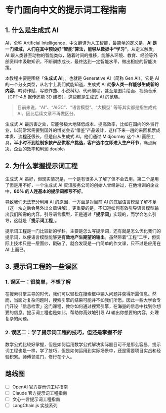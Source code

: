 
# 专门面向中文的提示词工程指南

## 1. 什么是生成式 AI

AI，全称 Artificial Intelligence，中文翻译为人工智能，最简单的定义是，**AI 是一门领域，人们在其中预设好“智能”算法，能够从数据中“学习”**。从定义触发，AI 跟人类甚至动物的智能类似，随着时间的推移，能够从环境、教育、经验等外部资料中汲取知识，不断训练成长，最终达到一定智能水平，做出相应的智能决策。

本教程主要是围绕「**生成式 AI**」，也就是 Generative AI（简称 Gen AI），它是 AI 的一个分支类型，从名字上我们就能知道，生成式 AI 就**像人类一样能够生成新的内容**，吟诗作赋、写歌作曲、小说科幻、代码编程，甚至是图片绘画、视频音乐（GPT-4.5 据传还能 3D 建模），这些都是生成式 AI 的范畴。

> 目前来说，“AI”、“AIGC”、“语言模型”、“大模型” 等等其实都是指生成式 AI，因此后续文章不再做区分。

生成式 AI 最厉害之处，它能够极大地降低成本、提高效率，比如在国内的外贸行业，以前常常需要到国外的博览会去“借鉴”产品设计，这样下来一趟的来回机票成本贵、流程还很长，但是自从生成式 AI，他们通过 Midjourney 这个 AI 画图工具，**半小时不到绘制多款产品供客户挑选，客户选中立即进入生产环节**，痛点解决，企业的效率和利润 double。

## 2. 为什么掌握提示词工程

生成式 AI 虽好，但现实情况是，一个是有很多人了解了但不会去用，第二个是用了但是用不好，一个生成式 AI 资讯服务公司的创始人曾经讲过，在他培训的企业中，**80% 的人连基本的提示词都写不好**。

导致我们无法充分利用 AI 的原因，一方面是对目前 AI 的底层语言模型了解不足（这一块之后会另外出文章讲解），更重要的是，不知道如何有效引导语言模型输出我们所需的内容。引导语言模型，正是通过「**提示词**」实现的，而学会怎么引导，这就是「**提示词工程**」。

提示词工程是一门比较新的学科，主要是怎么写提示词，还有就是怎么优化我们的提示词，以便语言模型能够更**有效地产生期望的输出**。虽然带着“工程”二字，但实际上技术只是一层面纱，戳破了，就会发现是一门简单的作文课，只不过是应用在 AI 上而已。

## 3. 提示词工程的一些误区

### 1. 误区一：很简单，不想了解

在搜索引擎主导的时代，我们可以轻松在搜索框中输入问题并获得所需信息。然而，当面对复杂问题时，搜索引擎的结果可能并不如我们所愿。因此一些大学会专门开设「信息检索」这门课程，教你如何通过搜索引擎，在海量的信息中找到你想要的信息。提示词工程也是如此，帮助你高效地引导 AI 输出你想要的内容，处理复杂的问题。

### 2. 误区二：学了提示词工程的技巧，但还是掌握不好

数学公式比较好掌握，但是如何运用数学公式解决实际题目可不是那么容易，提示词工程也是一样，学了技巧，但是如何运用到实际场景中，还是需要项目实战和经验积累。师傅领进门，修行在个人。


## 路线图

- [ ] OpenAI 官方提示词工程指南
- [ ] Claude 官方提示词工程指南
- [ ] 文心一言提示词工程指南
- [ ] LangChain.js 实战系列
